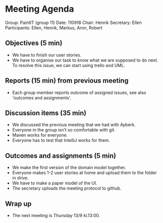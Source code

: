 ﻿# Meeting Agenda

Group: PaintIT (group 11)
Date: 110918
Chair: Henrik
Secretary: Ellen
Participants: Ellen, Henrik, Markus, Aron, Robert


## Objectives (5 min) 

* We have to finish our user stories.
* We have to organise our task to know what we are supposed to do next. To resolve this issue, we can start using trello and UML. 


## Reports (15 min) from previous meeting

- Each group member reports outcome of assigned issues, see also 'outcomes and
 assignments'.


## Discussion items (35 min)

* We discussed the previous meeting that we had with Ayberk. 
* Everyone in the group isn’t so comfortable with git.  
* Maven works for everyone. 
* Everyone has to test that IntelliJ works for them. 


## Outcomes and assignments (5 min)

* We make the first version of the domain model together. 
* Everyone makes 1-2 user stories at home and upload them to the folder in drive. 
* We have to make a paper model of the UI.
* The secretary uploads the meeting protocol to github.  


## Wrap up

* The next meeting is Thursday 13/9 kl.13:00.